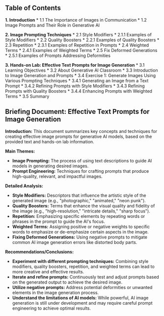 ## Table of Contents

**1. Introduction**
    * 1.1 The Importance of Images in Communication
    * 1.2 Image Prompts and Their Role in Generative AI

**2. Image Prompting Techniques**
    * 2.1 Style Modifiers
        * 2.1.1 Examples of Style Modifiers
    * 2.2 Quality Boosters
        * 2.2.1 Examples of Quality Boosters
    * 2.3 Repetition
        * 2.3.1 Examples of Repetition in Prompts
    * 2.4 Weighted Terms
        * 2.4.1 Examples of Weighted Terms
    * 2.5 Fix Deformed Generations
        * 2.5.1 Examples of Prompts Addressing Deformities

**3. Hands-on Lab: Effective Text Prompts for Image Generation**
    * 3.1 Learning Objectives
    * 3.2 About Generative AI Classroom
    * 3.3 Introduction to Image Generation and Prompts
    * 3.4 Exercise 1: Generate Images Using Various Prompting Techniques
        * 3.4.1 Generating an Image from a Text Prompt
        * 3.4.2 Refining Prompts with Style Modifiers
        * 3.4.3 Refining Prompts with Quality Boosters
        * 3.4.4 Enhancing Prompts with Weighted Terms
    * 3.5 Summary 

## Briefing Document: Effective Text Prompts for Image Generation

**Introduction:** This document summarizes key concepts and techniques for creating effective image prompts for generative AI models, based on the provided text and hands-on lab information.

**Main Themes:**

* **Image Prompting:**  The process of using text descriptions to guide AI models in generating desired images. 
* **Prompt Engineering:** Techniques for crafting prompts that produce high-quality, relevant, and impactful images.

**Detailed Analysis:**

* **Style Modifiers:** Descriptors that influence the artistic style of the generated image (e.g., "photographic," "animated," "neon punk").
* **Quality Boosters:** Terms that enhance the visual quality and fidelity of the image (e.g., "high-resolution," "intricate details," "sharp focus").
* **Repetition:**  Emphasizing specific elements by repeating words or phrases in the prompt to guide the AI's focus.
* **Weighted Terms:**  Assigning positive or negative weights to specific words to emphasize or de-emphasize certain aspects in the image.
* **Fixing Deformed Generations:** Using negative prompts to mitigate common AI image generation errors like distorted body parts.

**Recommendations/Conclusions:**

* **Experiment with different prompting techniques:** Combining style modifiers, quality boosters, repetition, and weighted terms can lead to more creative and effective results.
* **Iterate and refine prompts:**  Continuously test and adjust prompts based on the generated output to achieve the desired image.
* **Utilize negative prompts:**  Address potential deformities or unwanted elements in the image generation process.
* **Understand the limitations of AI models:**  While powerful, AI image generation is still under development and may require careful prompt engineering to achieve optimal results. 
